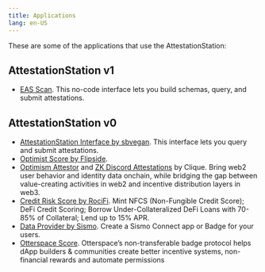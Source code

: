 ```yaml
---
title: Applications 
lang: en-US
---
```


These are some of the applications that use the AttestationStation:

## AttestationStation v1

- [EAS Scan](https://optimism-goerli.easscan.org/). This no-code interface lets you build schemas, query, and submit attestations.


## AttestationStation v0

- [AttestationStation Interface by sbvegan](https://attestationstation.xyz/). 
  This interface lets you query and submit attestations.
- [Optimist Score by Flipside](https://science.flipsidecrypto.xyz/optimist/).
- [Optimism Attestor](https://provenance.clique.social/attestor/opattestor) and [ZK Discord Attestations](https://clique.social/attestor/opattestor_discordroles) by Clique. 
  Bring web2 user behavior and identity data onchain, while bridging the gap between value-creating activities in web2 and incentive distribution layers in web3.
- [Credit Risk Score by RociFi](https://v2.roci.fi/app/analytics?address=0x00227dd82fae1220bdac630297753bb2cb4e8ddd). 
  Mint NFCS (Non-Fungible Credit Score); DeFi Credit Scoring; Borrow Under-Collateralized DeFi Loans with 70-85% of Collateral; Lend up to 15% APR.
- [Data Provider by Sismo](https://factory.sismo.io/). 
  Create a Sismo Connect app or Badge for your users.
- [Otterspace Score](https://docs.otterspace.xyz/otterspace-attestation-score). 
  Otterspace’s non-transferable badge protocol helps dApp builders & communities create better incentive systems, non-financial rewards and automate permissions

